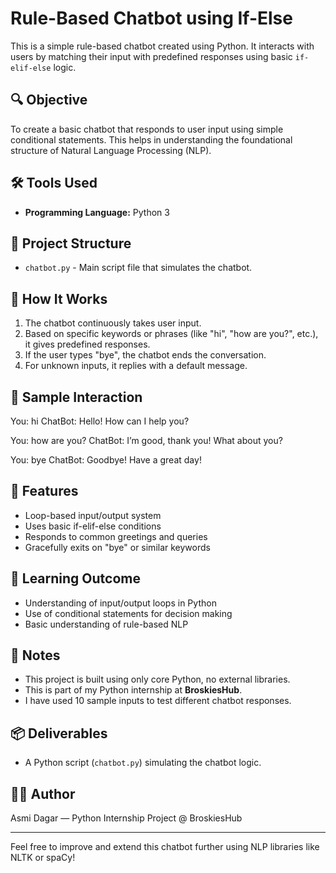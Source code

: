 # Rule-Based Chatbot using If-Else

This is a simple rule-based chatbot created using Python. It interacts with users by matching their input with predefined responses using basic `if-elif-else` logic.

## 🔍 Objective

To create a basic chatbot that responds to user input using simple conditional statements. This helps in understanding the foundational structure of Natural Language Processing (NLP).

## 🛠️ Tools Used

- **Programming Language:** Python 3

## 📁 Project Structure

- `chatbot.py` - Main script file that simulates the chatbot.

## 🚀 How It Works

1. The chatbot continuously takes user input.
2. Based on specific keywords or phrases (like "hi", "how are you?", etc.), it gives predefined responses.
3. If the user types "bye", the chatbot ends the conversation.
4. For unknown inputs, it replies with a default message.

## 💬 Sample Interaction

You: hi
ChatBot: Hello! How can I help you?

You: how are you?
ChatBot: I’m good, thank you! What about you?

You: bye
ChatBot: Goodbye! Have a great day!


## 📌 Features

- Loop-based input/output system
- Uses basic if-elif-else conditions
- Responds to common greetings and queries
- Gracefully exits on "bye" or similar keywords

## 📘 Learning Outcome

- Understanding of input/output loops in Python
- Use of conditional statements for decision making
- Basic understanding of rule-based NLP

## 📝 Notes

- This project is built using only core Python, no external libraries.
- This is part of my Python internship at **BroskiesHub**.
- I have used 10 sample inputs to test different chatbot responses.

## 📦 Deliverables

- A Python script (`chatbot.py`) simulating the chatbot logic.

## 👩‍💻 Author

Asmi Dagar — Python Internship Project @ BroskiesHub

---

Feel free to improve and extend this chatbot further using NLP libraries like NLTK or spaCy!
